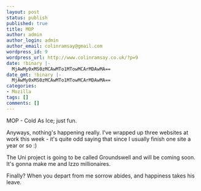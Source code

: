 ```yaml
---
layout: post
status: publish
published: true
title: MOP
author: admin
author_login: admin
author_email: colinramsay@gmail.com
wordpress_id: 9
wordpress_url: http://www.colinramsay.co.uk/?p=9
date: !binary |-
  MjAwMy0xMS0zMCAwMTo1MTowMCArMDAwMA==
date_gmt: !binary |-
  MjAwMy0xMS0zMCAwMTo1MTowMCArMDAwMA==
categories:
- Mozilla
tags: []
comments: []
---
```

<p>MOP - Cold As Ice; just fun.</p>
<p>Anyways, nothing's happening really. I've wrapped up three websites at work this week - it's quite odd saying that since I usually finish one site a year or so :)</p>
<p>The Uni project is going to be called Groundswell and will be coming soon. It's gonna make me and Izzo millionaires.</p>
<p>Finally? When you depart from me sorrow abides, and happiness takes his leave.</p>
